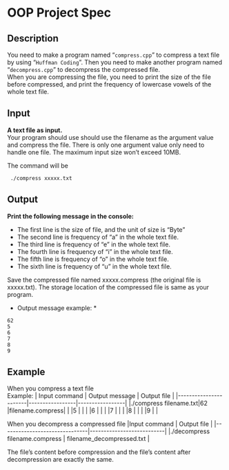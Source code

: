 # OOP Project Spec
## Description
You need to make a program named “`compress.cpp`” to compress a text file by using “`Huffman Coding`”. Then you need to make another program named “`decompress.cpp`” to decompress the compressed file.    
When you are compressing the file, you need to print the size of the file before compressed, and print the frequency of lowercase vowels of the whole text file.

## Input
**A text file as input.**  
Your program should use should use the filename as the argument value and compress the file. There is only one argument value only need to handle one file. The maximum input size won’t exceed 10MB.    
     
The command will be
```
 ./compress xxxxx.txt    
```

## Output
**Print the following message in the console:**
* The first line is the size of file, and the unit of size is “Byte”    
* The second line is frequency of “a” in the whole text file.     
* The third line is frequency of “e” in the whole text file.     
* The fourth line is frequency of “i” in the whole text file.      
* The fifth line is frequency of “o” in the whole text file.     
* The sixth line is frequency of “u” in the whole text file.       


Save the compressed file named xxxxx.compress (the original file is xxxxx.txt). The storage location of the compressed file is same as your program.     

* Output message example: *
```
62
5
6
7 
8 
9
```

## Example
When you compress a text file     
Example:
| Input command         | Output message  | Output file     |
|-----------------------|-----------------|-----------------|
|./compress filename.txt|62               |filename.compress|
|                       |5                |                 |
|                       |6                |                 |
|                       |7                |                 |
|                       |8                |                 |
|                       |9                |                 |

        
When you decompress a compressed file
|Input command                  | Output file               |
|-------------------------------|---------------------------|
|./decompress filename.compress | filename_decompressed.txt |
     
The file’s content before compression and the file’s content after decompression are exactly the same.
